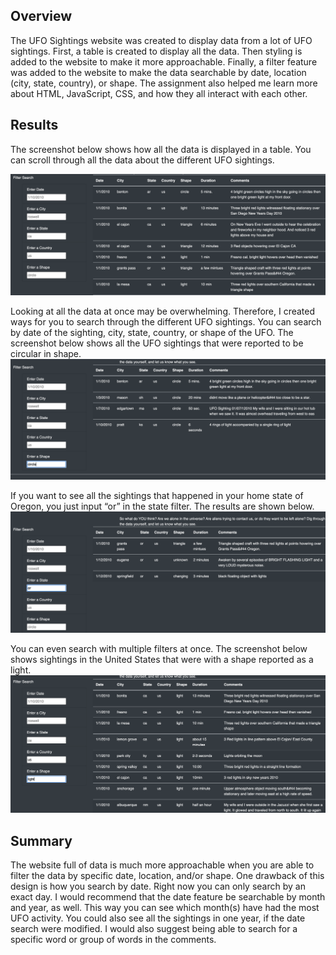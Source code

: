 ## Overview
The UFO Sightings website was created to display data from a lot of UFO sightings. First, a table is created to display all the data. Then styling is added to the website to make it more approachable. Finally, a filter feature was added to the website to make the data searchable by date, location (city, state, country), or shape. The assignment also helped me learn more about HTML, JavaScript, CSS, and how they all interact with each other.

## Results
The screenshot below shows how all the data is displayed in a table. You can scroll through all the data about the different UFO sightings.

![alt text](https://github.com/Betsy-Kalkwarf/UFOs/blob/main/images/website%20before%20filter.png)

Looking at all the data at once may be overwhelming. Therefore, I created ways for you to search through the different UFO sightings. You can search by date of the sighting, city, state, country, or shape of the UFO. The screenshot below shows all the UFO sightings that were reported to be circular in shape.
![alt text](https://github.com/Betsy-Kalkwarf/UFOs/blob/main/images/filter_by_shape.png)

If you want to see all the sightings that happened in your home state of Oregon, you just input “or” in the state filter. The results are shown below.
![alt text](https://github.com/Betsy-Kalkwarf/UFOs/blob/main/images/filter_by_state.png)

You can even search with multiple filters at once. The screenshot below shows sightings in the United States that were with a shape reported as a light.
![alt text](https://github.com/Betsy-Kalkwarf/UFOs/blob/main/images/filter_by_2things.png)


## Summary
The website full of data is much more approachable when you are able to filter the data by specific date, location, and/or shape. One drawback of this design is how you search by date. Right now you can only search by an exact day. I would recommend that the date feature be searchable by month and year, as well. This way you can see which month(s) have had the most UFO activity. You could also see all the sightings in one year, if the date search were modified. I would also suggest being able to search for a specific word or group of words in the comments.
